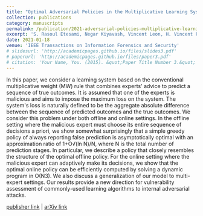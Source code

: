 ```yaml
---
title: "Optimal Adversarial Policies in the Multiplicative Learning System With a Malicious Expert"
collection: publications
category: manuscripts
permalink: /publication/2021-adversarial-policies-multiplicative-learning
excerpt: 'S. Rasoul Etesami, Negar Kiyavash, Vincent Leon, H. Vincent Poor'
date: 2021-01-18
venue: 'IEEE Transactions on Information Forensics and Security'
# slidesurl: 'http://academicpages.github.io/files/slides3.pdf'
# paperurl: 'http://academicpages.github.io/files/paper3.pdf'
# citation: 'Your Name, You. (2015). &quot;Paper Title Number 3.&quot; <i>Journal 1</i>. 1(3).'
---
```


In this paper, we consider a learning system based on the conventional multiplicative weight (MW) rule that combines experts' advice to predict a sequence of true outcomes. It is assumed that one of the experts is malicious and aims to impose the maximum loss on the system. The system's loss is naturally defined to be the aggregate absolute difference between the sequence of predicted outcomes and the true outcomes. We consider this problem under both offline and online settings. In the offline setting where the malicious expert must choose its entire sequence of decisions a priori, we show somewhat surprisingly that a simple greedy policy of always reporting false prediction is asymptotically optimal with an approximation ratio of 1+O√(ln N)/N, where N is the total number of prediction stages. In particular, we describe a policy that closely resembles the structure of the optimal offline policy. For the online setting where the malicious expert can adaptively make its decisions, we show that the optimal online policy can be efficiently computed by solving a dynamic program in O(N3). We also discuss a generalization of our model to multi-expert settings. Our results provide a new direction for vulnerability assessment of commonly-used learning algorithms to internal adversarial attacks.

[publisher link](https://doi.org/10.1109/TIFS.2021.3052360) | [arXiv link](https://arxiv.org/abs/2001.00543)
